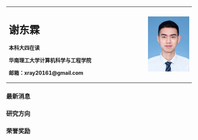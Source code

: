 <table border="0">
  <tr>
    <td width="75%">
      <h1>谢东霖</h1>
      <p><b>本科大四在读</b></p>
      <p><b>华南理工大学计算机科学与工程学院</b></p>
      <p><b>邮箱：xray20161@gmail.com</b></p>
    </td>
    <td width="25%">
      <img src="./zhengjianzhao.jpg" width="100%">      
    </td>
  </tr>
</table>

### 最新消息

### 研究方向

### 荣誉奖励


